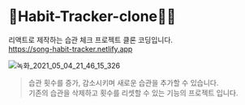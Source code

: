 # 🌱Habit-Tracker-clone🏃‍♀️
리액트로 제작하는 습관 체크 프로젝트 클론 코딩입니다.   
https://song-habit-tracker.netlify.app


![녹화_2021_05_04_21_46_15_326](https://user-images.githubusercontent.com/81962246/117005608-6af70900-ad22-11eb-8fb1-78c3c856ab08.gif)

>습관 횟수를 증가, 감소시키며 
새로운 습관을 추가할 수 있습니다.   
기존의 습관을 삭제하고 횟수를 리셋할 수 있는 기능의 프로젝트 입니다.
